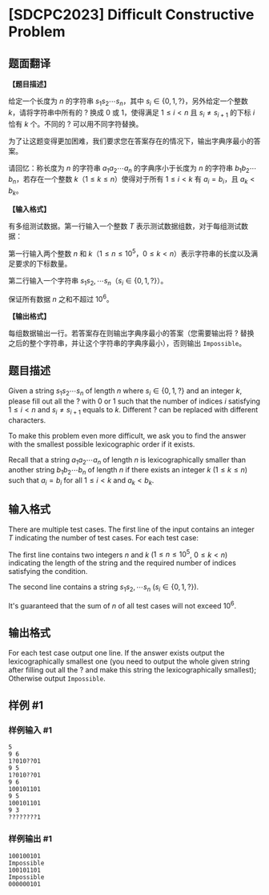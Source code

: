 # [SDCPC2023] Difficult Constructive Problem

## 题面翻译

**【题目描述】**

给定一个长度为 $n$ 的字符串 $s_1s_2\cdots s_n$，其中 $s_i \in \{\text{0}, \text{1}, \text{?}\}$，另外给定一个整数 $k$，请将字符串中所有的 $\text{?}$ 换成 $\text{0}$ 或 $\text{1}$，使得满足 $1 \le i < n$ 且 $s_i \ne s_{i+1}$ 的下标 $i$ 恰有 $k$ 个。不同的 $\text{?}$ 可以用不同字符替换。

为了让这题变得更加困难，我们要求您在答案存在的情况下，输出字典序最小的答案。

请回忆：称长度为 $n$ 的字符串 $a_1a_2\cdots a_n$ 的字典序小于长度为 $n$ 的字符串 $b_1b_2\cdots b_n$，若存在一个整数 $k$（$1 \le k \le n$）使得对于所有 $1 \le i < k$ 有 $a_i = b_i$，且 $a_k < b_k$。

**【输入格式】**

有多组测试数据。第一行输入一个整数 $T$ 表示测试数据组数，对于每组测试数据：

第一行输入两个整数 $n$ 和 $k$（$1 \le n \le 10^5$，$0 \le k < n$）表示字符串的长度以及满足要求的下标数量。

第二行输入一个字符串 $s_1s_2,\cdots s_n$（$s_i \in \{\text{0}, \text{1}, \text{?}\}$）。

保证所有数据 $n$ 之和不超过 $10^6$。

**【输出格式】**

每组数据输出一行。若答案存在则输出字典序最小的答案（您需要输出将 $\text{?}$ 替换之后的整个字符串，并让这个字符串的字典序最小），否则输出 `Impossible`。

## 题目描述

Given a string $s_1s_2\cdots s_n$ of length $n$ where $s_i \in \{\text{0}, \text{1}, \text{?}\}$ and an integer $k$, please fill out all the $\text{?}$ with $\text{0}$ or $\text{1}$ such that the number of indices $i$ satisfying $1 \le i < n$ and $s_i \ne s_{i+1}$ equals to $k$. Different $\text{?}$ can be replaced with different characters.

To make this problem even more difficult, we ask you to find the answer with the smallest possible lexicographic order if it exists.

Recall that a string $a_1a_2\cdots a_n$ of length $n$ is lexicographically smaller than another string $b_1b_2\cdots b_n$ of length $n$ if there exists an integer $k$ ($1 \le k \le n$) such that $a_i = b_i$ for all $1 \le i < k$ and $a_k < b_k$.

## 输入格式

There are multiple test cases. The first line of the input contains an integer $T$ indicating the number of test cases. For each test case:

The first line contains two integers $n$ and $k$ ($1 \le n \le 10^5$, $0 \le k < n$) indicating the length of the string and the required number of indices satisfying the condition.

The second line contains a string $s_1s_2,\cdots s_n$ ($s_i \in \{\text{0}, \text{1}, \text{?}\}$).

It's guaranteed that the sum of $n$ of all test cases will not exceed $10^6$.

## 输出格式

For each test case output one line. If the answer exists output the lexicographically smallest one (you need to output the whole given string after filling out all the $\text{?}$ and make this string the lexicographically smallest); Otherwise output `Impossible`.

## 样例 #1

### 样例输入 #1

```
5
9 6
1?010??01
9 5
1?010??01
9 6
100101101
9 5
100101101
9 3
????????1
```

### 样例输出 #1

```
100100101
Impossible
100101101
Impossible
000000101
```
